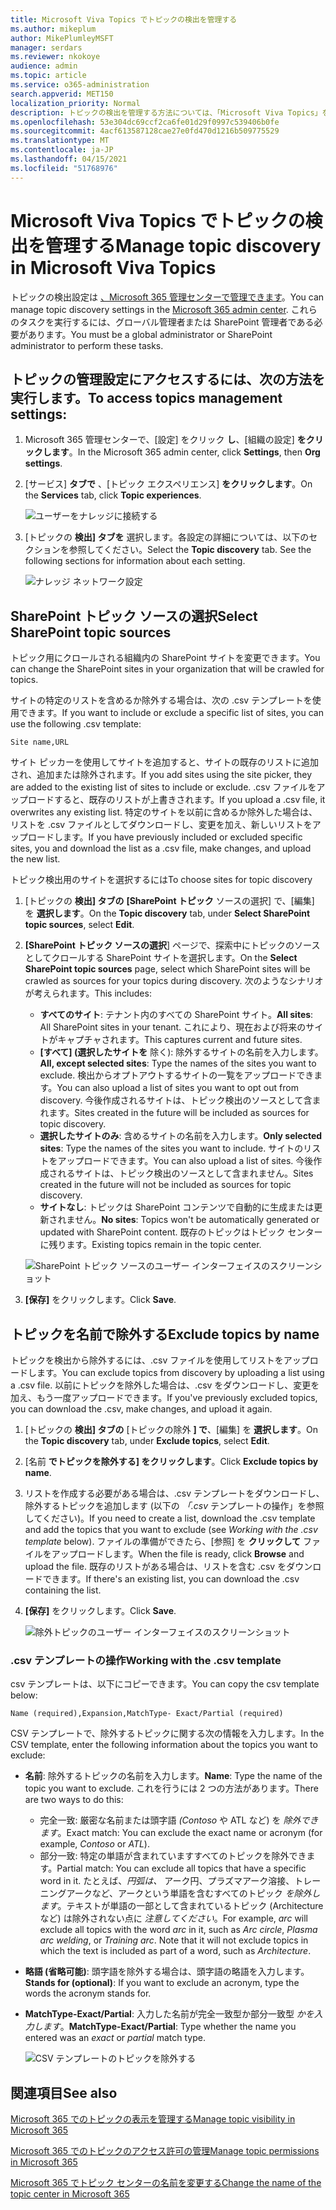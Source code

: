 ```yaml
---
title: Microsoft Viva Topics でトピックの検出を管理する
ms.author: mikeplum
author: MikePlumleyMSFT
manager: serdars
ms.reviewer: nkokoye
audience: admin
ms.topic: article
ms.service: o365-administration
search.appverid: MET150
localization_priority: Normal
description: トピックの検出を管理する方法については、「Microsoft Viva Topics」を参照してください。
ms.openlocfilehash: 53e304dc69ccf2ca6fe01d29f0997c539406b0fe
ms.sourcegitcommit: 4acf613587128cae27e0fd470d1216b509775529
ms.translationtype: MT
ms.contentlocale: ja-JP
ms.lasthandoff: 04/15/2021
ms.locfileid: "51768976"
---
```

# <a name="manage-topic-discovery-in-microsoft-viva-topics"></a><span data-ttu-id="074da-103">Microsoft Viva Topics でトピックの検出を管理する</span><span class="sxs-lookup"><span data-stu-id="074da-103">Manage topic discovery in Microsoft Viva Topics</span></span>

<span data-ttu-id="074da-104">トピックの検出設定は [、Microsoft 365 管理センターで管理できます](https://admin.microsoft.com)。</span><span class="sxs-lookup"><span data-stu-id="074da-104">You can manage topic discovery settings in the [Microsoft 365 admin center](https://admin.microsoft.com).</span></span> <span data-ttu-id="074da-105">これらのタスクを実行するには、グローバル管理者または SharePoint 管理者である必要があります。</span><span class="sxs-lookup"><span data-stu-id="074da-105">You must be a global administrator or SharePoint administrator to perform these tasks.</span></span>

## <a name="to-access-topics-management-settings"></a><span data-ttu-id="074da-106">トピックの管理設定にアクセスするには、次の方法を実行します。</span><span class="sxs-lookup"><span data-stu-id="074da-106">To access topics management settings:</span></span>

1. <span data-ttu-id="074da-107">Microsoft 365 管理センターで、[設定] をクリック **し**、[組織の設定] **をクリックします**。</span><span class="sxs-lookup"><span data-stu-id="074da-107">In the Microsoft 365 admin center, click **Settings**, then **Org settings**.</span></span>
2. <span data-ttu-id="074da-108">[サービス] **タブで** 、[トピック エクスペリエンス] **をクリックします**。</span><span class="sxs-lookup"><span data-stu-id="074da-108">On the **Services** tab, click **Topic experiences**.</span></span>

    ![ユーザーをナレッジに接続する](../media/admin-org-knowledge-options-completed.png) 

3. <span data-ttu-id="074da-110">[トピックの **検出] タブを** 選択します。各設定の詳細については、以下のセクションを参照してください。</span><span class="sxs-lookup"><span data-stu-id="074da-110">Select the **Topic discovery** tab. See the following sections for information about each setting.</span></span>

    ![ナレッジ ネットワーク設定](../media/knowledge-network-settings-topic-discovery.png) 

## <a name="select-sharepoint-topic-sources"></a><span data-ttu-id="074da-112">SharePoint トピック ソースの選択</span><span class="sxs-lookup"><span data-stu-id="074da-112">Select SharePoint topic sources</span></span>

<span data-ttu-id="074da-113">トピック用にクロールされる組織内の SharePoint サイトを変更できます。</span><span class="sxs-lookup"><span data-stu-id="074da-113">You can change the SharePoint sites in your organization that will be crawled for topics.</span></span>

<span data-ttu-id="074da-114">サイトの特定のリストを含めるか除外する場合は、次の .csv テンプレートを使用できます。</span><span class="sxs-lookup"><span data-stu-id="074da-114">If you want to include or exclude a specific list of sites, you can use the following .csv template:</span></span>

``` csv
Site name,URL
```

<span data-ttu-id="074da-115">サイト ピッカーを使用してサイトを追加すると、サイトの既存のリストに追加され、追加または除外されます。</span><span class="sxs-lookup"><span data-stu-id="074da-115">If you add sites using the site picker, they are added to the existing list of sites to include or exclude.</span></span> <span data-ttu-id="074da-116">.csv ファイルをアップロードすると、既存のリストが上書きされます。</span><span class="sxs-lookup"><span data-stu-id="074da-116">If you upload a .csv file, it overwrites any existing list.</span></span> <span data-ttu-id="074da-117">特定のサイトを以前に含めるか除外した場合は、リストを .csv ファイルとしてダウンロードし、変更を加え、新しいリストをアップロードします。</span><span class="sxs-lookup"><span data-stu-id="074da-117">If you have previously included or excluded specific sites, you and download the list as a .csv file, make changes, and upload the new list.</span></span>

<span data-ttu-id="074da-118">トピック検出用のサイトを選択するには</span><span class="sxs-lookup"><span data-stu-id="074da-118">To choose sites for topic discovery</span></span>

1. <span data-ttu-id="074da-119">[トピックの **検出] タブの** **[SharePoint トピック** ソースの選択] で、[編集] を **選択します**。</span><span class="sxs-lookup"><span data-stu-id="074da-119">On the **Topic discovery** tab, under **Select SharePoint topic sources**, select **Edit**.</span></span>
2. <span data-ttu-id="074da-120">**[SharePoint トピック ソースの選択**] ページで、探索中にトピックのソースとしてクロールする SharePoint サイトを選択します。</span><span class="sxs-lookup"><span data-stu-id="074da-120">On the **Select SharePoint topic sources** page, select which SharePoint sites will be crawled as sources for your topics during discovery.</span></span> <span data-ttu-id="074da-121">次のようなシナリオが考えられます。</span><span class="sxs-lookup"><span data-stu-id="074da-121">This includes:</span></span>
    - <span data-ttu-id="074da-122">**すべてのサイト**: テナント内のすべての SharePoint サイト。</span><span class="sxs-lookup"><span data-stu-id="074da-122">**All sites**: All SharePoint sites in your tenant.</span></span> <span data-ttu-id="074da-123">これにより、現在および将来のサイトがキャプチャされます。</span><span class="sxs-lookup"><span data-stu-id="074da-123">This captures current and future sites.</span></span>
    - <span data-ttu-id="074da-124">**[すべて] (選択したサイトを** 除く): 除外するサイトの名前を入力します。</span><span class="sxs-lookup"><span data-stu-id="074da-124">**All, except selected sites**: Type the names of the sites you want to exclude.</span></span>  <span data-ttu-id="074da-125">検出からオプトアウトするサイトの一覧をアップロードできます。</span><span class="sxs-lookup"><span data-stu-id="074da-125">You can also upload a list of sites you want to opt out from discovery.</span></span> <span data-ttu-id="074da-126">今後作成されるサイトは、トピック検出のソースとして含まれます。</span><span class="sxs-lookup"><span data-stu-id="074da-126">Sites created in the future will be included as sources for topic discovery.</span></span> 
    - <span data-ttu-id="074da-127">**選択したサイトのみ**: 含めるサイトの名前を入力します。</span><span class="sxs-lookup"><span data-stu-id="074da-127">**Only selected sites**: Type the names of the sites you want to include.</span></span> <span data-ttu-id="074da-128">サイトのリストをアップロードできます。</span><span class="sxs-lookup"><span data-stu-id="074da-128">You can also upload a list of sites.</span></span> <span data-ttu-id="074da-129">今後作成されるサイトは、トピック検出のソースとして含まれません。</span><span class="sxs-lookup"><span data-stu-id="074da-129">Sites created in the future will not be included as sources for topic discovery.</span></span>
    - <span data-ttu-id="074da-130">**サイトなし**: トピックは SharePoint コンテンツで自動的に生成または更新されません。</span><span class="sxs-lookup"><span data-stu-id="074da-130">**No sites**: Topics won't be automatically generated or updated with SharePoint content.</span></span> <span data-ttu-id="074da-131">既存のトピックはトピック センターに残ります。</span><span class="sxs-lookup"><span data-stu-id="074da-131">Existing topics remain in the topic center.</span></span>

    ![SharePoint トピック ソースのユーザー インターフェイスのスクリーンショット](../media/k-manage-select-topic-source.png)
   
3. <span data-ttu-id="074da-133">**[保存]** をクリックします。</span><span class="sxs-lookup"><span data-stu-id="074da-133">Click **Save**.</span></span>

## <a name="exclude-topics-by-name"></a><span data-ttu-id="074da-134">トピックを名前で除外する</span><span class="sxs-lookup"><span data-stu-id="074da-134">Exclude topics by name</span></span>

<span data-ttu-id="074da-135">トピックを検出から除外するには、.csv ファイルを使用してリストをアップロードします。</span><span class="sxs-lookup"><span data-stu-id="074da-135">You can exclude topics from discovery by uploading a list using a .csv file.</span></span> <span data-ttu-id="074da-136">以前にトピックを除外した場合は、.csv をダウンロードし、変更を加え、もう一度アップロードできます。</span><span class="sxs-lookup"><span data-stu-id="074da-136">If you've previously excluded topics, you can download the .csv, make changes, and upload it again.</span></span>

1. <span data-ttu-id="074da-137">[トピックの **検出] タブの** [トピックの除外 **] で**、[編集] を **選択します**。</span><span class="sxs-lookup"><span data-stu-id="074da-137">On the **Topic discovery** tab, under **Exclude topics**, select **Edit**.</span></span>
2. <span data-ttu-id="074da-138">[名前 **でトピックを除外する] をクリックします**。</span><span class="sxs-lookup"><span data-stu-id="074da-138">Click **Exclude topics by name**.</span></span>
3. <span data-ttu-id="074da-139">リストを作成する必要がある場合は、.csv テンプレートをダウンロードし、除外するトピックを追加します (以下の *「.csv* テンプレートの操作」を参照してください)。</span><span class="sxs-lookup"><span data-stu-id="074da-139">If you need to create a list, download the .csv template and add the topics that you want to exclude (see *Working with the .csv template* below).</span></span> <span data-ttu-id="074da-140">ファイルの準備ができたら、[参照] を **クリックして** ファイルをアップロードします。</span><span class="sxs-lookup"><span data-stu-id="074da-140">When the file is ready, click **Browse** and upload the file.</span></span> <span data-ttu-id="074da-141">既存のリストがある場合は、リストを含む .csv をダウンロードできます。</span><span class="sxs-lookup"><span data-stu-id="074da-141">If there's an existing list, you can download the .csv containing the list.</span></span>
4. <span data-ttu-id="074da-142">**[保存]** をクリックします。</span><span class="sxs-lookup"><span data-stu-id="074da-142">Click **Save**.</span></span>

    ![除外トピックのユーザー インターフェイスのスクリーンショット](../media/km-manage-exclude-topics.png)

### <a name="working-with-the-csv-template"></a><span data-ttu-id="074da-144">.csv テンプレートの操作</span><span class="sxs-lookup"><span data-stu-id="074da-144">Working with the .csv template</span></span>

<span data-ttu-id="074da-145">csv テンプレートは、以下にコピーできます。</span><span class="sxs-lookup"><span data-stu-id="074da-145">You can copy the csv template below:</span></span>

``` csv
Name (required),Expansion,MatchType- Exact/Partial (required)
```

<span data-ttu-id="074da-146">CSV テンプレートで、除外するトピックに関する次の情報を入力します。</span><span class="sxs-lookup"><span data-stu-id="074da-146">In the CSV template, enter the following information about the topics you want to exclude:</span></span>

- <span data-ttu-id="074da-147">**名前**: 除外するトピックの名前を入力します。</span><span class="sxs-lookup"><span data-stu-id="074da-147">**Name**: Type the name of the topic you want to exclude.</span></span> <span data-ttu-id="074da-148">これを行うには 2 つの方法があります。</span><span class="sxs-lookup"><span data-stu-id="074da-148">There are two ways to do this:</span></span>
    - <span data-ttu-id="074da-149">完全一致: 厳密な名前または頭字語 *(Contoso* や ATL など) を *除外できます*。</span><span class="sxs-lookup"><span data-stu-id="074da-149">Exact match: You can exclude the exact name or acronym (for example, *Contoso* or *ATL*).</span></span>
    - <span data-ttu-id="074da-150">部分一致: 特定の単語が含まれていますすべてのトピックを除外できます。</span><span class="sxs-lookup"><span data-stu-id="074da-150">Partial match: You can exclude all topics that have a specific word in it.</span></span>  <span data-ttu-id="074da-151">たとえば、*円弧は、* アーク円、プラズマアーク溶接、トレーニングアークなど、アークという単語を含むすべてのトピック *を除外します*。テキストが単語の一部として含まれているトピック (Architecture など) は除外されない点に *注意してください*。</span><span class="sxs-lookup"><span data-stu-id="074da-151">For example, *arc* will exclude all topics with the word *arc* in it, such as *Arc circle*, *Plasma arc welding*, or *Training arc*. Note that it will not exclude topics in which the text is included as part of a word, such as *Architecture*.</span></span>
- <span data-ttu-id="074da-152">**略語 (省略可能)**: 頭字語を除外する場合は、頭字語の略語を入力します。</span><span class="sxs-lookup"><span data-stu-id="074da-152">**Stands for (optional)**: If you want to exclude an acronym, type the words the acronym stands for.</span></span>
- <span data-ttu-id="074da-153">**MatchType-Exact/Partial**: 入力した名前が完全一致型か部分一致型 *かを入力します*。</span><span class="sxs-lookup"><span data-stu-id="074da-153">**MatchType-Exact/Partial**: Type whether the name you entered was an *exact* or *partial* match type.</span></span>

    ![CSV テンプレートのトピックを除外する](../media/exclude-topics-csv.png) 

## <a name="see-also"></a><span data-ttu-id="074da-155">関連項目</span><span class="sxs-lookup"><span data-stu-id="074da-155">See also</span></span>

[<span data-ttu-id="074da-156">Microsoft 365 でのトピックの表示を管理する</span><span class="sxs-lookup"><span data-stu-id="074da-156">Manage topic visibility in Microsoft 365</span></span>](topic-experiences-knowledge-rules.md)

[<span data-ttu-id="074da-157">Microsoft 365 でのトピックのアクセス許可の管理</span><span class="sxs-lookup"><span data-stu-id="074da-157">Manage topic permissions in Microsoft 365</span></span>](topic-experiences-user-permissions.md)

[<span data-ttu-id="074da-158">Microsoft 365 でトピック センターの名前を変更する</span><span class="sxs-lookup"><span data-stu-id="074da-158">Change the name of the topic center in Microsoft 365</span></span>](topic-experiences-administration.md)
